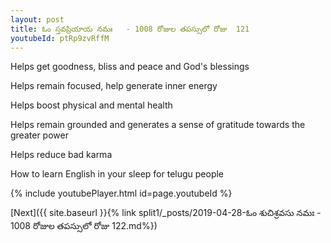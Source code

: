 ```yaml
---
layout: post
title: ఓం స్తవప్రియాయ నమః   - 1008 రోజుల తపస్సులో రోజు  121
youtubeId: ptRp9zvRffM
---
```

 
 
Helps get goodness, bliss and peace and God's blessings
 
Helps remain focused, help generate inner energy 
 
Helps boost physical and mental health 
 
Helps remain grounded and generates a sense of gratitude towards the greater power 
 
Helps reduce bad karma
 
How to learn English in your sleep for telugu people
 
 
 
 


{% include youtubePlayer.html id=page.youtubeId %}
 
[Next]({{ site.baseurl }}{% link split1/_posts/2019-04-28-ఓం శుచిశ్రవసు నమః   - 1008 రోజుల తపస్సులో రోజు  122.md%})
 
